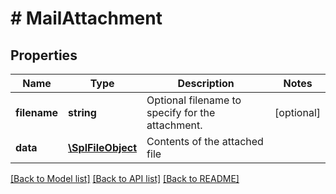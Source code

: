 # # MailAttachment

## Properties

Name | Type | Description | Notes
------------ | ------------- | ------------- | -------------
**filename** | **string** | Optional filename to specify for the attachment. | [optional]
**data** | [**\SplFileObject**](\SplFileObject.md) | Contents of the attached file |

[[Back to Model list]](../../README.md#models) [[Back to API list]](../../README.md#endpoints) [[Back to README]](../../README.md)
